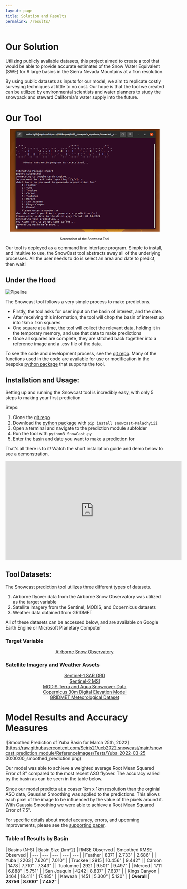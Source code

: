 ```yaml
---
layout: page
title: Solution and Results
permalink: /results/
---
```


# Our Solution
Utilizing publicly available datasets, this project aimed to create a tool that would be able to provide accurate estimates of the Snow Water Equivalent (SWE) for 9 large basins in the Sierra Nevada Mountains at a 1km resolution. 

By using public datasets as inputs for our model, we aim to replicate costly surveying techniques at little to no cost. Our hope is that the tool we created can be utilized by environmental scientists and water planners to study the snowpack and steward California's water supply into the future.

# Our Tool

<p align="center">
  <img width="475" height="325" src="../images/screenshot.png">
</p>
<center><p style="color:black;font-size:10px;">Screenshot of the Snowcast Tool</p></center>

Our tool is deployed as a command line interface program. Simple to install, and intuitive to use, the SnowCast tool abstracts away all of the underlying processes. All the user needs to do is select an area and date to predict, then wait!

## Under the Hood

![Pipeline](https://raw.githubusercontent.com/Seiris21/ucb2022.snowcast/main/docs/assets/pipeline.png)

The Snowcast tool follows a very simple process to make predictions.

- Firstly, the tool asks for user input on the basin of interest, and the date.
- After receiving this information, the tool will chop the basin of interest up into 1km x 1km squares
- One square at a time, the tool will collect the relevant data, holding it in the temporary memory, and use that data to make predictions
- Once all squares are complete, they are stitched back together into a reference image and a .csv file of the data.

To see the code and development process, see the [git repo](https://github.com/Seiris21/ucb2022.snowcast). Many of the functions used in the code are available for use or modification in the bespoke [python package](https://github.com/Malachyiii/snowcast_package) that supports the tool.

## Installation and Usage:
Setting up and running the Snowcast tool is incredibly easy, with only 5 steps to making your first prediction

Steps:
1. Clone the [git repo](https://github.com/Seiris21/ucb2022.snowcast)
2. Download the [python package](https://github.com/Malachyiii/snowcast_package) with `pip install snowcast-Malachyiii`
3. Open a terminal and navigate to the prediction module subfolder
4. Run the tool with `python3 SnowCast.py`
5. Enter the basin and date you want to make a prediction for

That's all there is to it! Watch the short installation guide and demo below to see a demonstration.

<p align="center">
    <iframe width="560" height="315" src="https://www.youtube.com/embed/CwJyJ6Lwvjg" title="Snowcast Tutorial" frameborder="0" allow="accelerometer; autoplay; clipboard-write; encrypted-media; gyroscope; picture-in-picture" allowfullscreen></iframe>
</p>

## Tool Datasets:
The Snowcast prediction tool utilizes three different types of datasets.

1. Airborne flyover data from the Airborne Snow Observatory was utilized as the target variable
2. Satellite imagery from the Sentinel, MODIS, and Copernicus datasets
3. Weather data obtained from GRIDMET

All of these datasets can be accessed below, and are available on Google Earth Engine or Microsoft Planetary Computer

### Target Variable
<center><a href="https://nsidc.org/data/aso">Airborne Snow Observatory</a></center>

### Satellite Imagery and Weather Assets
<center><a href="https://developers.google.com/earth-engine/datasets/catalog/COPERNICUS_S1_GRD">Sentinel-1 SAR GRD</a></center>
<center><a href="https://developers.google.com/earth-engine/datasets/catalog/sentinel-2">Sentinel-2 MSI</a></center>
<center><a href="https://developers.google.com/earth-engine/datasets/catalog/modis">MODIS Terra and Aqua Snowcover Data</a></center>
<center><a href="https://planetarycomputer.microsoft.com/dataset/cop-dem-glo-30">Copernicus 30m Digital Elevation Model</a></center>
<center><a href="https://developers.google.com/earth-engine/datasets/catalog/IDAHO_EPSCOR_GRIDMET">GRIDMET Meteorological Dataset</a></center>



# Model Results and Accuracy Measures

![Smoothed Prediction of Yuba Basin for March 25th, 2022](https://raw.githubusercontent.com/Seiris21/ucb2022.snowcast/main/snowcast_prediction_module/ReferenceImages/Tests/Yuba_2022-03-25 00:00:00_smoothed_prediction.png)

Our model was able to achieve a weighted average Root Mean Squared Error of 8" compared to the most recent ASO flyover. The accuracy varied by the basin as can be seen in the table below. 

Since our model predicts at a coaser 1km x 1km resolution than the orginial ASO data, Gaussian Smoothing was applied to the predictions. This allows each pixel of the image to be influenced by the value of the pixels around it. With Gaussia Smoothing we were able to achieve a Root Mean Squared Error of 7.5".

For specific details about model accuracy, errors, and upcoming improvements, please see the [supporting paper](https://docs.google.com/document/d/1b_gI8lQ0ZhayQcq4T0wT4w9wVk4rD281uSmRsbcSRRc/edit?usp=sharing).

### Table of Results by Basin

| Basins (N-S) | Basin Size (km^2) | RMSE Observed | Smoothed RMSE Observed |
| --- | --- | --- | --- | --- |
| Feather | 8371 | 2.733" | 2.686" |
| Yuba | 2203 | 7.626" | 7.010" |
| Truckee | 2915 | 10.456" | 9.442" |
| Carson | 1478 | 7.710" | 7.343" |
| Tuolumne | 2921 | 9.501" | 9.497" |
| Merced | 1711 | 6.888" | 5.751" |
| San Joaquin | 4242 | 8.837" | 7.637" |
| Kings Canyon | 3464 | 18.411" | 17.485" |
| Kaweah | 1451 | 5.300" | 5.120" |
| **Overall** | **28756** | **8.000"** | **7.452"** |
